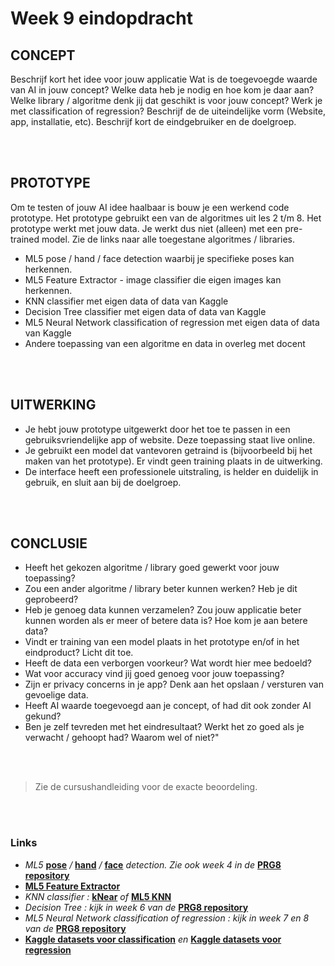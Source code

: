 # Week 9 eindopdracht

## CONCEPT

Beschrijf kort het idee voor jouw applicatie
Wat is de toegevoegde waarde van AI in jouw concept? 
Welke data heb je nodig en hoe kom je daar aan?
Welke library / algoritme denk jij dat geschikt is voor jouw concept?
Werk je met classification of regression?
Beschrijf de de uiteindelijke vorm (Website, app, installatie, etc).
Beschrijf kort de eindgebruiker en de doelgroep.

<br>
<br>

## PROTOTYPE

Om te testen of jouw AI idee haalbaar is bouw je een werkend code prototype. Het prototype gebruikt een van de algoritmes uit les 2 t/m 8. Het prototype werkt met jouw data. Je werkt dus niet (alleen) met een pre-trained model.
Zie de links naar alle toegestane algoritmes / libraries.

- ML5 pose / hand / face detection waarbij je specifieke poses kan herkennen.
- ML5 Feature Extractor - image classifier die eigen images kan herkennen.
- KNN classifier met eigen data of data van Kaggle
- Decision Tree classifier met eigen data of data van Kaggle
- ML5 Neural Network classification of regression met eigen data of data van Kaggle
- Andere toepassing van een algoritme en data in overleg met docent

<br>
<br>

## UITWERKING

- Je hebt jouw prototype uitgewerkt door het toe te passen in een gebruiksvriendelijke app of website. Deze toepassing staat live online.
- Je gebruikt een model dat vantevoren getraind is (bijvoorbeeld bij het maken van het prototype). Er vindt geen training plaats in de uitwerking.
- De interface heeft een professionele uitstraling, is helder en duidelijk in gebruik, en sluit aan bij de doelgroep.

<br>
<br>

## CONCLUSIE

- Heeft het gekozen algoritme / library goed gewerkt voor jouw toepassing? 
- Zou een ander algoritme / library beter kunnen werken? Heb je dit geprobeerd?
- Heb je genoeg data kunnen verzamelen? Zou jouw applicatie beter kunnen worden als er meer of betere data is? Hoe kom je aan betere data?
- Vindt er training van een model plaats in het prototype en/of in het eindproduct? Licht dit toe.
- Heeft de data een verborgen voorkeur? Wat wordt hier mee bedoeld?
- Wat voor accuracy vind jij goed genoeg voor jouw toepassing?
- Zijn er privacy concerns in je app? Denk aan het opslaan / versturen van gevoelige data.
- Heeft AI waarde toegevoegd aan je concept, of had dit ook zonder AI gekund?
- Ben je zelf tevreden met het eindresultaat? Werkt het zo goed als je verwacht / gehoopt had? Waarom wel of niet?"

<br>
<br>

> Zie de cursushandleiding voor de exacte beoordeling.

<br>
<br>

### Links

-   *ML5* [**pose**](https://learn.ml5js.org/#/reference/posenet) */* [**hand**](https://learn.ml5js.org/#/reference/handpose) */* [**face**](https://learn.ml5js.org/#/reference/face-api) *detection. Zie ook week 4 in de* [**PRG8 repository**](https://github.com/HR-CMGT/PRG08-2022-2023)
-   [**ML5 Feature Extractor**](https://learn.ml5js.org/#/reference/feature-extractor)
-   *KNN classifier :* [**kNear**](https://github.com/NathanEpstein/KNear) *of* [**ML5 KNN**](https://learn.ml5js.org/#/reference/knn-classifier)
-   *Decision Tree : kijk in week 6 van de* [**PRG8 repository**](https://github.com/HR-CMGT/PRG08-2022-2023)
-   *ML5 Neural Network classification of regression : kijk in week 7 en 8 van de* [**PRG8 repository**](https://github.com/HR-CMGT/PRG08-2022-2023)
-   [**Kaggle datasets voor classification**](https://www.kaggle.com/datasets?search=classification) *en* [**Kaggle datasets voor regression**](https://www.kaggle.com/datasets?search=regression)